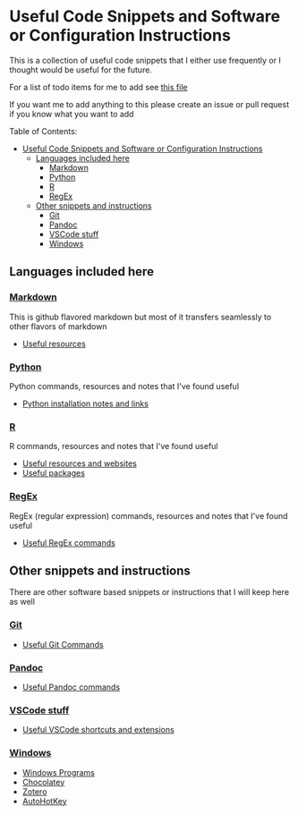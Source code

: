 # Useful Code Snippets and Software or Configuration Instructions

This is a collection of useful code snippets that I either use frequently or I thought would be useful for the future.

For a list of todo items for me to add see [this file](Progress_Todo.md)

If you want me to add anything to this please create an issue or pull request if you know what you want to add

Table of Contents:

- [Useful Code Snippets and Software or Configuration Instructions](#useful-code-snippets-and-software-or-configuration-instructions)
    - [Languages included here](#languages-included-here)
        - [Markdown](#markdown)
        - [Python](#python)
        - [R](#r)
        - [RegEx](#regex)
    - [Other snippets and instructions](#other-snippets-and-instructions)
        - [Git](#git)
        - [Pandoc](#pandoc)
        - [VSCode stuff](#vscode-stuff)
        - [Windows](#windows)

## Languages included here

<!-- ### [Julia](https://julialang.org/)

Julia commands, resources and notes that I've found useful -->

### [Markdown](https://github.github.com/gfm/)

This is github flavored markdown but most of it transfers seamlessly to other flavors of markdown

- [Useful resources](programming_languages/markdown/markdown_resources.md)

### [Python](https://www.python.org/)

Python commands, resources and notes that I've found useful

- [Python installation notes and links](programming_languages/python/python_install.md)
<!-- - [Python file management](programming_languages/python/python_file_management.md) -->

### [R](https://www.r-project.org/)

R commands, resources and notes that I've found useful

- [Useful resources and websites](programming_languages/R/r_resources.md)
- [Useful packages](programming_languages/R/r_useful_packages.md)

### [RegEx](https://en.wikipedia.org/wiki/Regular_expression)

RegEx (regular expression) commands, resources and notes that I've found useful

- [Useful RegEx commands](programming_languages/regex/regex.md)

<!-- ### [Stata](https://www.stata.com/)

Stata commands, resources and notes that I've found useful -->

## Other snippets and instructions

There are other software based snippets or instructions that I will keep here as well

<!-- ### [Bash](https://www.gnu.org/software/bash/)

- [Useful bash commands](other_software/bash.md) -->

### [Git](https://git-scm.com/)

- [Useful Git Commands](other_software/git.md)

<!-- ### [Github](https://github.com/) -->

### [Pandoc](https://pandoc.org/)

- [Useful Pandoc commands](other_software/pandoc_commands.md)

<!-- ### [Powershell](https://docs.microsoft.com/en-us/powershell/)

- [Useful Powershell commands](other_software/powershell.md) -->

### [VSCode stuff](https://code.visualstudio.com/)

- [Useful VSCode shortcuts and extensions](other_software/vscode.md)

### [Windows](https://www.microsoft.com/en-us/windows)

- [Windows Programs](other_software/windows_program_instructions/windows_programs.md)
- [Chocolatey](other_software/windows_program_instructions/chocolatey.md)
- [Zotero](other_software/windows_program_instructions/zotero.md)
- [AutoHotKey](other_software/windows_program_instructions/autohotkey.md)
